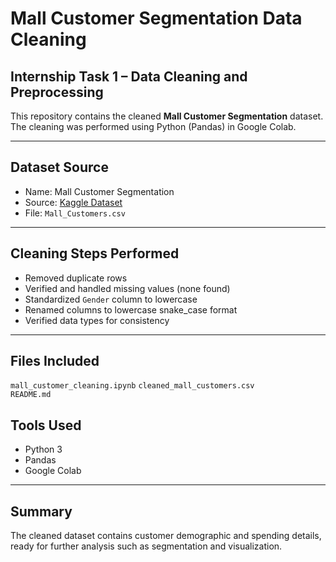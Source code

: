 # Mall Customer Segmentation Data Cleaning

## Internship Task 1 – Data Cleaning and Preprocessing

This repository contains the cleaned **Mall Customer Segmentation** dataset. The cleaning was performed using Python (Pandas) in Google Colab.

---

## Dataset Source

- Name: Mall Customer Segmentation  
- Source: [Kaggle Dataset](https://www.kaggle.com/datasets/vjchoudhary7/customer-segmentation-tutorial-in-python)  
- File: `Mall_Customers.csv`

---

## Cleaning Steps Performed

- Removed duplicate rows  
- Verified and handled missing values (none found)  
- Standardized `Gender` column to lowercase  
- Renamed columns to lowercase snake_case format  
- Verified data types for consistency  

---

## Files Included

 `mall_customer_cleaning.ipynb` 
 `cleaned_mall_customers.csv`   
 `README.md`                 

## Tools Used

- Python 3  
- Pandas  
- Google Colab  

---

## Summary

The cleaned dataset contains customer demographic and spending details, ready for further analysis such as segmentation and visualization.


